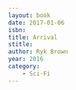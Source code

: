 ```yaml
---
layout: book
date: 2017-01-06
isbn: 
title: Arrival
stitle: 
author: Ryk Brown
year: 2016
category:
    - Sci-Fi
---
```

